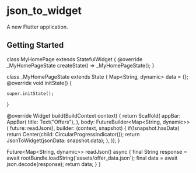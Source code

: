 # json_to_widget

A new Flutter application.

## Getting Started

class MyHomePage extends StatefulWidget {
  @override
  _MyHomePageState createState() => _MyHomePageState();
}

class _MyHomePageState extends State<MyHomePage> {
  Map<String, dynamic> data = {};
  @override
  void initState() {

    super.initState();
  }

  @override
  Widget build(BuildContext context) {
    return Scaffold(
        appBar: AppBar(
          title: Text("Offers"),
        ),
        body: FutureBuilder<Map<String, dynamic>>(
          future: readJson(),
          builder: (context, snapshot) {
            if(!snapshot.hasData)
              return Center(child: CircularProgressIndicator());
            return JsonToWidget(jsonData: snapshot.data);
          },
        ));
  }

  Future<Map<String, dynamic>> readJson() async {
    final String response = await rootBundle.loadString('assets/offer_data.json');
    final data = await json.decode(response);
    return data;
  }
}
